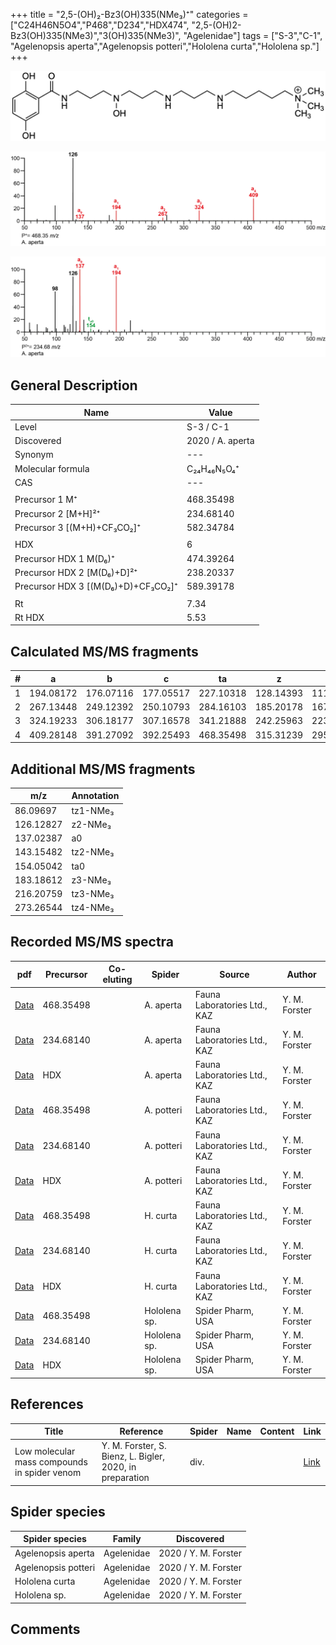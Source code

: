 +++
title = "2,5-(OH)₂-Bz3(OH)335(NMe₃)⁺"
categories = ["C24H46N5O4","P468","D234","HDX474",
"2,5-(OH)2-Bz3(OH)335(NMe3)","3(OH)335(NMe3)",
"Agelenidae"]
tags = ["S-3","C-1",
"Agelenopsis aperta","Agelenopsis potteri","Hololena curta","Hololena sp."]
+++

![](/img/2-5-OH2-Bz3(OH)335(NMe3).png)

![](/img_MSMS/468_2-5-OH2-Bz3(OH)335(NMe3)_Aa.png?classes=border)

![](/img_MSMS/468_2-5-OH2-Bz3(OH)335(NMe3)_Aa_2.png?classes=border)

## General Description

| Name                        | Value            |
|-----------------------------|------------------|
| Level                       | S-3 / C-1        |
| Discovered                  | 2020 / A. aperta |
| Synonym                     | ---              |
| Molecular formula           | C₂₄H₄₆N₅O₄⁺      |
| CAS                         | ---              |
|                             |                  |
| Precursor 1  M⁺             | 468.35498        |
| Precursor 2 [M+H]²⁺         | 234.68140        |
| Precursor 3 [(M+H)+CF₃CO₂]⁺        | 582.34784        |
|                             |                  |
| HDX                         | 6                |
| Precursor HDX 1  M(D₆)⁺      | 474.39264        |
| Precursor HDX 2 [M(D₆)+D]²⁺  | 238.20337        |
| Precursor HDX 3 [(M(D₆)+D)+CF₃CO₂]⁺ | 589.39178        |
|                             |                  |
| Rt                          | 7.34             |
| Rt HDX                      | 5.53             |

## Calculated MS/MS fragments

| # | a         | b         | c         | ta        | z         | y         | tz        |
|---|-----------|-----------|-----------|-----------|-----------|-----------|-----------|
| 1 | 194.08172 | 176.07116 | 177.05517 | 227.10318 | 128.14393 | 111.11738 | 146.17830 |
| 2 | 267.13448 | 249.12392 | 250.10793 | 284.16103 | 185.20178 | 167.16740 | 203.23615 |
| 3 | 324.19233 | 306.18177 | 307.16578 | 341.21888 | 242.25963 | 223.21743 | 276.28891 |
| 4 | 409.28148 | 391.27092 | 392.25493 | 468.35498 | 315.31239 | 295.26236 | 333.34676 |

## Additional MS/MS fragments

| m/z       | Annotation |
|-----------|------------|
| 86.09697  | tz1-NMe₃   |
| 126.12827 | z2-NMe₃    |
| 137.02387 | a0         |
| 143.15482 | tz2-NMe₃   |
| 154.05042 | ta0        |
| 183.18612 | z3-NMe₃    |
| 216.20759 | tz3-NMe₃   |
| 273.26544 | tz4-NMe₃   |

## Recorded MS/MS spectra

| pdf                                                           | Precursor | Co-eluting | Spider    | Source                       | Author        |
|---------------------------------------------------------------|-----------|------------|-----------|------------------------------|---------------|
| [Data](/pdf/A-aperta/468_2-5-OH2-Bz3(OH)335(NMe3)_Aa.pdf)     | 468.35498 |            | A. aperta | Fauna Laboratories Ltd., KAZ | Y. M. Forster |
| [Data](/pdf/A-aperta/468_2-5-OH2-Bz3(OH)335(NMe3)_Aa_2.pdf)   | 234.68140 |            | A. aperta | Fauna Laboratories Ltd., KAZ | Y. M. Forster |
| [Data](/pdf/A-aperta/468_2-5-OH2-Bz3(OH)335(NMe3)_Aa_HDX.pdf) | HDX       |            | A. aperta | Fauna Laboratories Ltd., KAZ | Y. M. Forster |
| [Data](/pdf/A-potteri/468_2-5-OH2-Bz3(OH)335(NMe3)_Ap.pdf) | 468.35498 |           | A. potteri | Fauna Laboratories Ltd., KAZ | Y. M. Forster |
| [Data](/pdf/A-potteri/468_2-5-OH2-Bz3(OH)335(NMe3)_Ap_2.pdf) | 234.68140 |           | A. potteri | Fauna Laboratories Ltd., KAZ | Y. M. Forster |
| [Data](/pdf/A-potteri/468_2-5-OH2-Bz3(OH)335(NMe3)_Ap_HDX.pdf) | HDX |           | A. potteri | Fauna Laboratories Ltd., KAZ | Y. M. Forster |
| [Data](/pdf/H-curta/468_2-5-OH2-Bz3(OH)335(NMe3)_Hc.pdf) | 468.35498 |           | H. curta | Fauna Laboratories Ltd., KAZ | Y. M. Forster |
| [Data](/pdf/H-curta/468_2-5-OH2-Bz3(OH)335(NMe3)_Hc_2.pdf) | 234.68140 |           | H. curta | Fauna Laboratories Ltd., KAZ | Y. M. Forster |
| [Data](/pdf/H-curta/468_2-5-OH2-Bz3(OH)335(NMe3)_Hc_HDX.pdf) | HDX |           | H. curta | Fauna Laboratories Ltd., KAZ | Y. M. Forster |
| [Data](/pdf/Hololena-sp/468_2-5-OH2-Bz3(OH)335(NMe3)_Ho-sp.pdf) | 468.35498 |           | Hololena sp. | Spider Pharm, USA | Y. M. Forster |
| [Data](/pdf/Hololena-sp/468_2-5-OH2-Bz3(OH)335(NMe3)_Ho-sp_2.pdf) | 234.68140 |           | Hololena sp. | Spider Pharm, USA | Y. M. Forster |
| [Data](/pdf/Hololena-sp/468_2-5-OH2-Bz3(OH)335(NMe3)_Ho-sp_HDX.pdf) | HDX |           | Hololena sp. | Spider Pharm, USA | Y. M. Forster |

## References

| Title     | Reference   | Spider    | Name   | Content  | Link |
|-----------|-------------|-----------|--------|----------|-----|
| Low molecular mass compounds in spider venom      | Y. M. Forster, S. Bienz, L. Bigler, 2020, in preparation          | div.       |   |   | [Link](unknown) |

## Spider species

| Spider species     | Family     | Discovered           |
|--------------------|------------|----------------------|
| Agelenopsis aperta | Agelenidae | 2020 / Y. M. Forster |
| Agelenopsis potteri | Agelenidae | 2020 / Y. M. Forster |
| Hololena curta | Agelenidae | 2020 / Y. M. Forster |
| Hololena sp. | Agelenidae | 2020 / Y. M. Forster |

## Comments